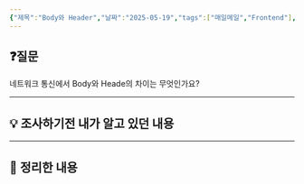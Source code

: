 ```yaml
---
{"제목":"Body와 Header","날짜":"2025-05-19","tags":["매일메일","Frontend"],"dg-publish":true,"permalink":"/매일메일/25년5월/Body와 Header/","dgPassFrontmatter":true,"created":"2025-05-19T23:25:43.905+09:00","updated":"2025-05-19T23:26:14.766+09:00"}
---
```


## ❓질문

네트워크 통신에서 Body와 Heade의 차이는 무엇인가요?

---
## 💡 조사하기전 내가 알고 있던 내용



---
## 🏫 정리한 내용

